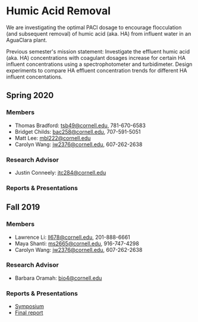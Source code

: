 # Humic Acid Removal
We are investigating the optimal PACl dosage to encourage flocculation (and subsequent removal) of humic acid (aka. HA) from influent water in an AguaClara plant. 

Previous semester's mission statement: Investigate the effluent humic acid (aka. HA) concentrations with coagulant dosages increase for certain HA influent concentrations using a spectrophotometer and turbidimeter. Design experiments to compare HA effluent concentration trends for different HA influent concentations.

## Spring 2020 
### Members
- Thomas Bradford: tsb49@cornell.edu, 781-670-6583
- Bridget Childs: bac258@cornell.edu, 707-591-5051
- Matt Lee:  mbl222@cornell.edu
- Carolyn Wang: jw2376@cornell.edu, 607-262-2638

### Research Advisor
- Justin Conneely: jtc284@cornell.edu

### Reports & Presentations

## Fall 2019 
### Members
- Lawrence Li: ll678@cornell.edu, 201-888-6661
- Maya Shanti: ms2665@cornell.edu, 916-747-4298
- Carolyn Wang: jw2376@cornell.edu, 607-262-2638

### Research Advisor
- Barbara Oramah: bio4@cornell.edu

### Reports & Presentations
- [Symposium](https://docs.google.com/presentation/d/19sC5iIQ7kGqQ3ujJC4aqTxm_gEdrYmpPyAlIufDdlpc/edit?usp=sharing)
- [Final report](https://github.com/AguaClara/humic_acid/blob/master/Fall%202019/Humic_Acid_Fall_2019_Report.md) 
